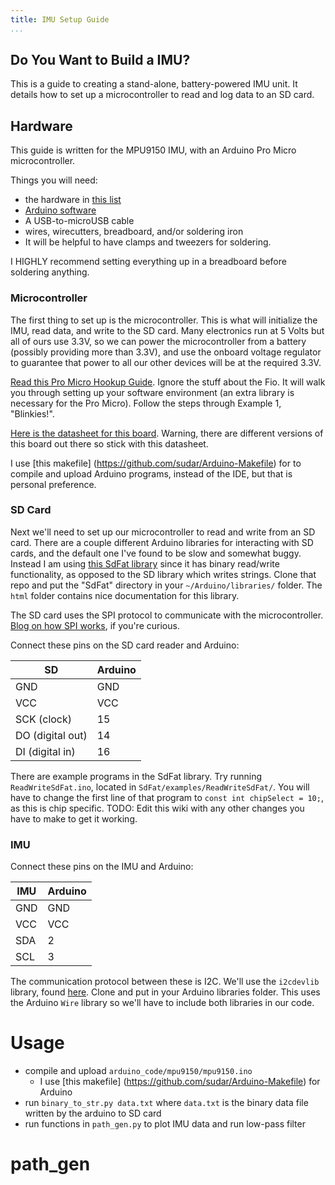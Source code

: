 ```yaml
---
title: IMU Setup Guide
...
```


Do You Want to Build a IMU?
---------------------------

This is a guide to creating a stand-alone, battery-powered IMU unit. It details
how to set up a microcontroller to read and log data to an SD card.

Hardware
--------

This guide is written for the MPU9150 IMU, with an Arduino Pro Micro
microcontroller.

Things you will need:

-   the hardware in [this list](hardware_list.md)
-   [Arduino software](https://www.arduino.cc/)
-   A USB-to-microUSB cable
-   wires, wirecutters, breadboard, and/or soldering iron
-   It will be helpful to have clamps and tweezers for soldering.

I HIGHLY recommend setting everything up in a breadboard before soldering
anything.

### Microcontroller

The first thing to set up is the microcontroller. This is what will initialize
the IMU, read data, and write to the SD card. Many electronics run at 5 Volts
but all of ours use 3.3V, so we can power the microcontroller from a battery
(possibly providing more than 3.3V), and use the onboard voltage regulator to
guarantee that power to all our other devices will be at the required 3.3V.

[Read this Pro Micro Hookup Guide](https://www.sparkfun.com/products/10718).
Ignore the stuff about the Fio. It will walk you through setting up your
software environment (an extra library is necessary for the Pro Micro). Follow
the steps through Example 1, "Blinkies!".

[Here is the datasheet for this
board](https://cdn.sparkfun.com/datasheets/Dev/Arduino/Boards/ProMicro8MHzv1.pdf).
Warning, there are different versions of this board out there so stick with this
datasheet.

I use [this makefile] (https://github.com/sudar/Arduino-Makefile) for to compile
and upload Arduino programs, instead of the IDE, but that is personal
preference.

### SD Card

Next we'll need to set up our microcontroller to read and write from an SD card.
There are a couple different Arduino libraries for interacting with SD cards,
and the default one I've found to be slow and somewhat buggy. Instead I am using
[this SdFat library](https://github.com/greiman/SdFat) since it has binary
read/write functionality, as opposed to the SD library which writes strings.
Clone that repo and put the "SdFat" directory in your `~/Arduino/libraries/`
folder. The `html` folder contains nice documentation for this library.

The SD card uses the SPI protocol to communicate with the microcontroller.
[Blog on how SPI
works](http://nerdclub-uk.blogspot.com/2012/11/how-spi-works-with-sd-card.html),
if you're curious.

Connect these pins on the SD card reader and Arduino:

 SD             |   Arduino
----            |  ---------
GND             |   GND
VCC             |   VCC
SCK (clock)     |   15
DO (digital out)|   14
DI (digital in) |   16

There are example programs in the SdFat library. Try running
`ReadWriteSdFat.ino`, located in `SdFat/examples/ReadWriteSdFat/`. You will have
to change the first line of that program to `const int chipSelect = 10;`, as
this is chip specific. TODO: Edit this wiki with any other changes you have to
make to get it working.

### IMU

Connect these pins on the IMU and Arduino:

 IMU   |   Arduino
-----  |  ---------
GND    |   GND
VCC    |   VCC
SDA    |   2
SCL    |   3

The communication protocol between these is I2C. We'll use the `i2cdevlib`
library, found [here](http://github.com/jrowberg/i2cdevlib). Clone and put in
your Arduino libraries folder. This uses the Arduino `Wire` library so we'll
have to include both libraries in our code.

Usage
=====

-   compile and upload `arduino_code/mpu9150/mpu9150.ino`
    -   I use [this makefile] (https://github.com/sudar/Arduino-Makefile) for
        Arduino
-   run `binary_to_str.py data.txt` where `data.txt` is the binary data file
    written by the arduino to SD card
-   run functions in `path_gen.py` to plot IMU data and run low-pass filter

path_gen
========

